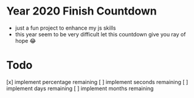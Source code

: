 # Year 2020 Finish Countdown

- just a fun project to enhance my js skills
- this year seem to be very difficult let this countdown give you ray of hope 😂

# Todo

[x] implement percentage remaining
[ ] implement seconds remaining
[ ] implement days remaining
[ ] implement months remaining
